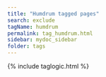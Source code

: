 ```yaml
---
title: "Humdrum tagged pages"
search: exclude
tagName: humdrum
permalink: tag_humdrum.html
sidebar: mydoc_sidebar
folder: tags
---
```

{% include taglogic.html %}

